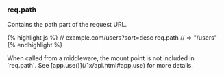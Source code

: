 <h3 id='req.path'>req.path</h3>

Contains the path part of the request URL.

{% highlight js %}
// example.com/users?sort=desc
req.path
// => "/users"
{% endhighlight %}

<div class="doc-box doc-info" markdown="1">
When called from a middleware, the mount point is not included in `req.path`. See [app.use()](/1x/api.html#app.use) for more details.
</div>
